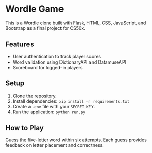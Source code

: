 # Wordle Game

This is a Wordle clone built with Flask, HTML, CSS, JavaScript, and Bootstrap as a final project for CS50x.

## Features
- User authentication to track player scores
- Word validation using DictionaryAPI and DatamuseAPI
- Scoreboard for logged-in players

## Setup
1. Clone the repository.
2. Install dependencies: `pip install -r requirements.txt`
3. Create a `.env` file with your `SECRET_KEY`.
4. Run the application: `python run.py`

## How to Play
Guess the five-letter word within six attempts. Each guess provides feedback on letter placement and correctness.
